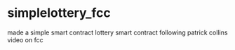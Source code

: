 # simplelottery_fcc
made a simple smart contract lottery smart contract following patrick collins video on fcc
